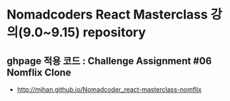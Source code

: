 # Nomadcoders React Masterclass 강의(9.0~9.15) repository

## ghpage 적용 코드 : Challenge Assignment #06 Nomflix Clone

- http://mjhan.github.io/Nomadcoder_react-masterclass-nomflix
